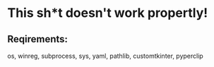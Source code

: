 # This sh*t doesn't work propertly!

## Reqirements:
os, winreg, subprocess, sys, yaml, pathlib, customtkinter, pyperclip

